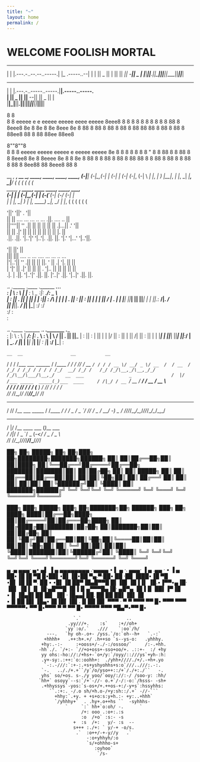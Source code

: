 ```yaml
---
title: "~"
layout: home
permalink: /
---
```


# WELCOME FOOLISH MORTAL


 _______                       __              __ 
|   |   |.---.-..--.--..-----.|  |_ .-----..--|  |
|       ||  _  ||  |  ||     ||   _||  -__||  _  |
|___|___||___._||_____||__|__||____||_____||_____|
                                                  
 _______                       __                 
|   |   |.---.-..-----..-----.|__|.-----..-----.  
|       ||  _  ||     ||__ --||  ||  _  ||     |  
|__|_|__||___._||__|__||_____||__||_____||__|__|  
                                                  


8   8                                    
8   8 eeeee e   e eeeee eeeee eeee eeeee 
8eee8 8   8 8   8 8   8   8   8    8   8 
88  8 8eee8 8e  8 8e  8   8e  8eee 8e  8 
88  8 88  8 88  8 88  8   88  88   88  8 
88  8 88  8 88ee8 88  8   88  88ee 88ee8 
                                         
8""8""8                                  
8  8  8 eeeee eeeee eeeee e  eeeee eeeee 
8e 8  8 8   8 8   8 8   " 8  8  88 8   8 
88 8  8 8eee8 8e  8 8eeee 8e 8   8 8e  8 
88 8  8 88  8 88  8    88 88 8   8 88  8 
88 8  8 88  8 88  8 8ee88 88 8eee8 88  8 


 __   _, ___,   __   _, ____,   ____, ____, ____, 
(-|__|  (-|_\_,(-|  |  (-|  |  (-|   (-|_, (-|  \ 
 _|  |_, _|  )   |__|_, _|  |_, _|    _|__, _|__/ 
(       (              (       (     (     (      
 _____,   ___,   ____,   ____  ____, ____, ____,  
(-| | |  (-|_\_,(-|  |  (-(__`(-|   (-/  \(-|  |  
 _| | |_, _|  )  _|  |_, ____) _|__,  \__/ _|  |_,
(        (      (       (     (           (    


'||'  '||'                             .                '||  
 ||    ||   ....   ... ...  .. ...   .||.    ....     .. ||  
 ||''''||  '' .||   ||  ||   ||  ||   ||   .|...||  .'  '||  
 ||    ||  .|' ||   ||  ||   ||  ||   ||   ||       |.   ||  
.||.  .||. '|..'|'  '|..'|. .||. ||.  '|.'  '|...'  '|..'||. 
                                                             
                                                             
'||    ||'                          ||                       
 |||  |||   ....   .. ...    ....  ...    ...   .. ...       
 |'|..'||  '' .||   ||  ||  ||. '   ||  .|  '|.  ||  ||      
 | '|' ||  .|' ||   ||  ||  . '|..  ||  ||   ||  ||  ||      
.|. | .||. '|..'|' .||. ||. |'..|' .||.  '|..|' .||. ||.     
                                                             
                                                             
                                                             

.___.__  .______  .____     .______  _____._._______.______   
:   |  \ :      \ |    |___ :      \ \__ _:|: .____/:_ _   \  
|   :   ||   .   ||    |   ||       |  |  :|| : _/\ |   |   | 
|   .   ||   :   ||    :   ||   |   |  |   ||   /  \| . |   | 
|___|   ||___|   ||        ||___|   |  |   ||_.: __/|. ____/  
    |___|    |___||. _____/     |___|  |___|   :/    :/       
                   :/                                :        
                   :                                          
                                                              
._____.___ .______  .______  .________.___ ._______  .______  
:         |:      \ :      \ |    ___/: __|: .___  \ :      \ 
|   \  /  ||   .   ||       ||___    \| : || :   |  ||       |
|   |\/   ||   :   ||   |   ||       /|   ||     :  ||   |   |
|___| |   ||___|   ||___|   ||__:___/ |   | \_. ___/ |___|   |
      |___|    |___|    |___|   :     |___|   :/         |___|
                                              :               
                                                              
                                                              


    __  __                  __           __
   / / / /___ ___  ______  / /____  ____/ /
  / /_/ / __ `/ / / / __ \/ __/ _ \/ __  / 
 / __  / /_/ / /_/ / / / / /_/  __/ /_/ /  
/_/ /_/\__,_/\__,_/_/ /_/\__/\___/\__,_/   
    __  ___                 _              
   /  |/  /___ _____  _____(_)___  ____    
  / /|_/ / __ `/ __ \/ ___/ / __ \/ __ \   
 / /  / / /_/ / / / (__  ) / /_/ / / / /   
/_/  /_/\__,_/_/ /_/____/_/\____/_/ /_/    

   __ __               __         __
  / // /__ ___ _____  / /____ ___/ /
 / _  / _ `/ // / _ \/ __/ -_) _  / 
/_//_/\_,_/\_,_/_//_/\__/\__/\_,_/  
   __  ___              _           
  /  |/  /__ ____  ___ (_)__  ___   
 / /|_/ / _ `/ _ \(_-</ / _ \/ _ \  
/_/  /_/\_,_/_//_/___/_/\___/_//_/  
                                    


██╗  ██╗ █████╗ ██╗   ██╗███╗   ██╗████████╗███████╗██████╗ 
██║  ██║██╔══██╗██║   ██║████╗  ██║╚══██╔══╝██╔════╝██╔══██╗
███████║███████║██║   ██║██╔██╗ ██║   ██║   █████╗  ██║  ██║
██╔══██║██╔══██║██║   ██║██║╚██╗██║   ██║   ██╔══╝  ██║  ██║
██║  ██║██║  ██║╚██████╔╝██║ ╚████║   ██║   ███████╗██████╔╝
╚═╝  ╚═╝╚═╝  ╚═╝ ╚═════╝ ╚═╝  ╚═══╝   ╚═╝   ╚══════╝╚═════╝ 
                                                            
███╗   ███╗ █████╗ ███╗   ██╗███████╗██╗ ██████╗ ███╗   ██╗ 
████╗ ████║██╔══██╗████╗  ██║██╔════╝██║██╔═══██╗████╗  ██║ 
██╔████╔██║███████║██╔██╗ ██║███████╗██║██║   ██║██╔██╗ ██║ 
██║╚██╔╝██║██╔══██║██║╚██╗██║╚════██║██║██║   ██║██║╚██╗██║ 
██║ ╚═╝ ██║██║  ██║██║ ╚████║███████║██║╚██████╔╝██║ ╚████║ 
╚═╝     ╚═╝╚═╝  ╚═╝╚═╝  ╚═══╝╚══════╝╚═╝ ╚═════╝ ╚═╝  ╚═══╝ 


 ▄ .▄ ▄▄▄· ▄• ▄▌ ▐ ▄ ▄▄▄▄▄▄▄▄ .·▄▄▄▄      • ▌ ▄ ·.  ▄▄▄·  ▐ ▄ .▄▄ · ▪         ▐ ▄ 
██▪▐█▐█ ▀█ █▪██▌•█▌▐█•██  ▀▄.▀·██▪ ██     ·██ ▐███▪▐█ ▀█ •█▌▐█▐█ ▀. ██ ▪     •█▌▐█
██▀▐█▄█▀▀█ █▌▐█▌▐█▐▐▌ ▐█.▪▐▀▀▪▄▐█· ▐█▌    ▐█ ▌▐▌▐█·▄█▀▀█ ▐█▐▐▌▄▀▀▀█▄▐█· ▄█▀▄ ▐█▐▐▌
██▌▐▀▐█ ▪▐▌▐█▄█▌██▐█▌ ▐█▌·▐█▄▄▌██. ██     ██ ██▌▐█▌▐█ ▪▐▌██▐█▌▐█▄▪▐█▐█▌▐█▌.▐▌██▐█▌
▀▀▀ · ▀  ▀  ▀▀▀ ▀▀ █▪ ▀▀▀  ▀▀▀ ▀▀▀▀▀•     ▀▀  █▪▀▀▀ ▀  ▀ ▀▀ █▪ ▀▀▀▀ ▀▀▀ ▀█▄▀▪▀▀ █▪
                                                                                
                             `.`                 ..                             
                           .yy///+.    :s`    :+//oh+                           
                          `yy`:o/.`   .///    `:oo`/h/                          
                   ---.   `hy oh-.o+- /yss.`/o:`oh--h+   `.-:`                  
                  +hhhh+   .++:h+.+/ .h++so `s--ys-o:   .yhhhy.                 
                 +hy:.-:-     :+ooss+/-./-:/ossoo/`     /:-.+hh.                
                -hh`./. `/+:- `//+o+oss+-sso+oo/+. .::+-  :/ +hy                
                 yy ohs:-ho://:/+hs+-`o+/y:`/oyy/::///ys`+yh-:h:                
                 .y+-sy:.:++:`o::oohh+:  ./yhh+////./+/.-+h+.yo                 
                  `-:.-///:`:+-:.+s+yshyohhs+s:o`///..///:.-:.                  
                 `-.   .././+.+``/y`/o/yso++::/+`/./+:./``   -.                 
                 yhs` so/+os. s-./y yoo/`ooy/://:-/ /soo-y: :hh/                
                `hh+` osoyy`--s:`/+`-//- o.+`/-/:-o:`/hsss- -sh+                
                 .+hhyssys`-yos:`s-os+/+.++os-+:/-y+s`:hssyhhs:                 
                    ``.:+:. -/.o sh/+h.o-/+y:sh::/.+` -//-```                   
                      +hhy:`.+y. + +s+o:s:y+h.:- +y:..+hhh`                     
                      `/yhhhy+`  . .hy+.o++hs ``  -syhhhs-                      
                          `     `:` hh+`o:oh/ -.      `                         
                                /+: ooo .:o+:.:s                                
                                :o  /+o` :s:- -s                                
                             +  :s  /+:   y/- :s  --                            
                             s+++ :./+: ` y/-+ -o/s.                            
                              .`  :o++/-+-y//y   .`                             
                                  -:o+yhhyh/:o                                  
                                  `s/+ohhho-s+                                  
                                     :oyhoo`                                    
                                      `/s-                                      
                                                                                
                                                                                

